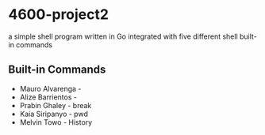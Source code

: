 # 4600-project2
 a simple shell program written in Go integrated with five different shell built-in commands

## Built-in Commands
- Mauro Alvarenga   -
- Alize Barrientos  -
- Prabin Ghaley     - break
- Kaia Siripanyo    - pwd
- Melvin Towo       - History
